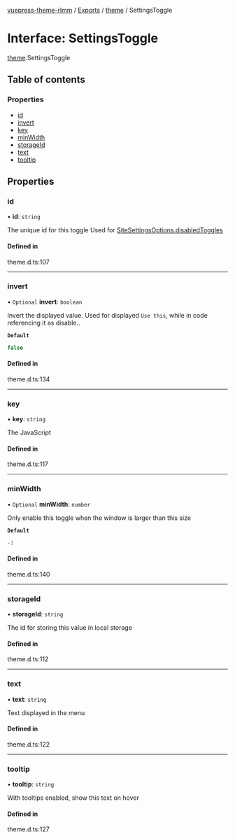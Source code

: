 [vuepress-theme-rlmm](../README.md) / [Exports](../modules.md) / [theme](../modules/theme.md) / SettingsToggle

# Interface: SettingsToggle

[theme](../modules/theme.md).SettingsToggle

## Table of contents

### Properties

- [id](theme.SettingsToggle.md#id)
- [invert](theme.SettingsToggle.md#invert)
- [key](theme.SettingsToggle.md#key)
- [minWidth](theme.SettingsToggle.md#minwidth)
- [storageId](theme.SettingsToggle.md#storageid)
- [text](theme.SettingsToggle.md#text)
- [tooltip](theme.SettingsToggle.md#tooltip)

## Properties

### id

• **id**: `string`

The unique id for this toggle
Used for [SiteSettingsOptions.disabledToggles](theme.SiteSettingsOptions.md#disabledtoggles)

#### Defined in

theme.d.ts:107

___

### invert

• `Optional` **invert**: `boolean`

Invert the displayed value.
Used for displayed `Use this`, while in code referencing it as disable..

**`Default`**

```ts
false
```

#### Defined in

theme.d.ts:134

___

### key

• **key**: `string`

The JavaScript

#### Defined in

theme.d.ts:117

___

### minWidth

• `Optional` **minWidth**: `number`

Only enable this toggle when the window is larger than this size

**`Default`**

```ts
-1
```

#### Defined in

theme.d.ts:140

___

### storageId

• **storageId**: `string`

The id for storing this value in local storage

#### Defined in

theme.d.ts:112

___

### text

• **text**: `string`

Text displayed in the menu

#### Defined in

theme.d.ts:122

___

### tooltip

• **tooltip**: `string`

With tooltips enabled, show this text on hover

#### Defined in

theme.d.ts:127
